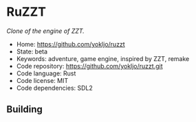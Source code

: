 # RuZZT

_Clone of the engine of ZZT._

- Home: https://github.com/yokljo/ruzzt
- State: beta
- Keywords: adventure, game engine, inspired by ZZT, remake
- Code repository: https://github.com/yokljo/ruzzt.git
- Code language: Rust
- Code license: MIT
- Code dependencies: SDL2

## Building
